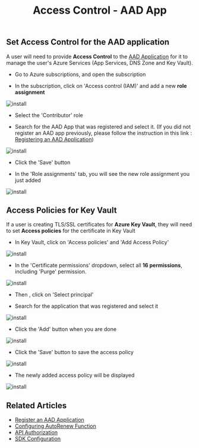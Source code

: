 ﻿---
title: Access Control - AAD App
parent: Authorization
nav_order: 5
---

## Set Access Control for the AAD application

A user will need to provide **Access Control** to the [AAD Application](./aad-application) for it to manage the user's Azure Services (App Services, DNS Zone and Key Vault).


- Go to Azure subscriptions, and open the subscription

- In the subscription, click on 'Access control (IAM)' and add a new **role assignment**

![install](../images/authorization_access_control/add_role.PNG)

- Select the 'Contributor' role

- Search for the AAD App that was registered and select it. (If you did not register an AAD app previously, please follow the instruction in this link : [Registering an AAD Application](../authorization/aad-application))


![install](../images/authorization_access_control/add_role2.PNG)

- Click the 'Save' button 

- In the 'Role assignments' tab, you will see the new role assignment you just added

![install](../images/authorization_access_control/add_role3.PNG)

## Access Policies for Key Vault

If a user is creating TLS/SSL certificates for **Azure Key Vault**, they will need to set **Access policies** for the certificate in Key Vault

- In Key Vault, click on 'Access policies' and 'Add Access Policy'

![install](../images/authorization_access_control/key_vault.PNG)

- In the 'Certificate permissions' dropdown, select all **16 permissions**, including 'Purge' permission.

![install](../images/authorization_access_control/key_vault2.PNG)

- Then , click on 'Select principal'

- Search for the application that was registered and select it 

![install](../images/authorization_access_control/key_vault3.PNG)

- Click the 'Add' button when you are done

![install](../images/authorization_access_control/key_vault4.PNG)

- Click the 'Save' button to save the access policy

![install](../images/authorization_access_control/key_vault5.PNG)

- The newly added access policy will be displayed

![install](../images/authorization_access_control/key_vault6.PNG)

## Related Articles

- [Register an AAD Application](./aad-application.md)
- [Configuring AutoRenew Function](../autorenew/configure.md)
- [API Authorization](../api/authorization)
- [SDK Configuration](../sdk/sdk)

